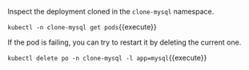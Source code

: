 Inspect the deployment cloned in the `clone-mysql` namespace.

`kubectl -n clone-mysql get pods`{{execute}}

If the pod is failing, you can try to restart it by deleting the current one.

```kubectl delete po -n clone-mysql -l app=mysql```{{execute}}
